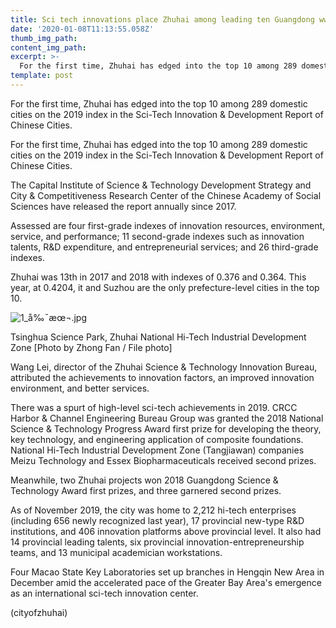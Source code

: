 ```yaml
---
title: Sci tech innovations place Zhuhai among leading ten Guangdong www newsgd com
date: '2020-01-08T11:13:55.058Z'
thumb_img_path: 
content_img_path: 
excerpt: >-
  For the first time, Zhuhai has edged into the top 10 among 289 domestic cities on the 2019 index in the Sci-Tech Innovation & Development Report of Chinese Cities.
template: post
---
```




For the first time, Zhuhai has edged into the top 10 among 289 domestic cities on the 2019 index in the Sci-Tech Innovation & Development Report of Chinese Cities.



For the first time, Zhuhai has edged into the top 10 among 289 domestic cities on the 2019 index in the Sci-Tech Innovation & Development Report of Chinese Cities.

The Capital Institute of Science & Technology Development Strategy and City & Competitiveness Research Center of the Chinese Academy of Social Sciences have released the report annually since 2017.

Assessed are four first-grade indexes of innovation resources, environment, service, and performance; 11 second-grade indexes such as innovation talents, R&D expenditure, and entrepreneurial services; and 26 third-grade indexes.

Zhuhai was 13th in 2017 and 2018 with indexes of 0.376 and 0.364. This year, at 0.4204, it and Suzhou are the only prefecture-level cities in the top 10.

![1_å‰¯æœ¬.jpg](http://www.newsgd.com/news/images/attachement/jpg/site26/20200108/d8cb8a4765ee1f7f7ae304.jpg)

Tsinghua Science Park, Zhuhai National Hi-Tech Industrial Development Zone [Photo by Zhong Fan / File photo]

Wang Lei, director of the Zhuhai Science & Technology Innovation Bureau, attributed the achievements to innovation factors, an improved innovation environment, and better services.

There was a spurt of high-level sci-tech achievements in 2019. CRCC Harbor & Channel Engineering Bureau Group was granted the 2018 National Science & Technology Progress Award first prize for developing the theory, key technology, and engineering application of composite foundations. National Hi-Tech Industrial Development Zone (Tangjiawan) companies Meizu Technology and Essex Biopharmaceuticals received second prizes.

Meanwhile, two Zhuhai projects won 2018 Guangdong Science & Technology Award first prizes, and three garnered second prizes.

As of November 2019, the city was home to 2,212 hi-tech enterprises (including 656 newly recognized last year), 17 provincial new-type R&D institutions, and 406 innovation platforms above provincial level. It also had 14 provincial leading talents, six provincial innovation-entrepreneurship teams, and 13 municipal academician workstations.

Four Macao State Key Laboratories set up branches in Hengqin New Area in December amid the accelerated pace of the Greater Bay Area's emergence as an international sci-tech innovation center.

(cityofzhuhai)



